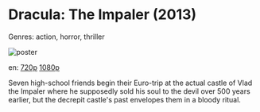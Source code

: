 # Dracula: The Impaler (2013)

Genres: action, horror, thriller

![poster](http://image.tmdb.org/t/p/w500/vW0TEuOKGzrQjfYIvNbh0QLq64L.jpg)

en:
  [720p](magnet:?xt=urn:btih:88323b2dc709a2b3049bdacc38c9b66c0ad9b1af&dn=Dracula%3A+The+Impaler+%282013%29+720p+BrRip+x264+-+YIFY&tr=udp%3A%2F%2Ftracker.openbittorrent.com%3A80%2Fannounce&tr=udp%3A%2F%2Fglotorrents.pw%3A6969%2Fannounce&tr=udp%3A%2F%2Ftracker.openbittorrent.com%3A80%2Fannounce&tr=udp%3A%2F%2Ftracker.opentrackr.org%3A1337%2Fannounce&tr=udp%3A%2F%2Fzer0day.to%3A1337%2Fannounce&tr=udp%3A%2F%2Ftracker.coppersurfer.tk%3A6969%2Fannounce)
  [1080p](magnet:?xt=urn:btih:54829d0830560be08299227a3597faa1b8355ae1&dn=Dracula%3A+The+Impaler+%282013%29+1080p+BrRip+x264+-+YIFY&tr=udp%3A%2F%2Ftracker.openbittorrent.com%3A80%2Fannounce&tr=udp%3A%2F%2Fglotorrents.pw%3A6969%2Fannounce&tr=udp%3A%2F%2Ftracker.openbittorrent.com%3A80%2Fannounce&tr=udp%3A%2F%2Ftracker.opentrackr.org%3A1337%2Fannounce&tr=udp%3A%2F%2Fzer0day.to%3A1337%2Fannounce&tr=udp%3A%2F%2Ftracker.coppersurfer.tk%3A6969%2Fannounce)
  


Seven high-school friends begin their Euro-trip at the actual castle of Vlad the Impaler where he supposedly sold his soul to the devil over 500 years earlier, but the decrepit castle's past envelopes them in a bloody ritual.
